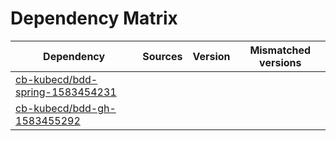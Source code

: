 # Dependency Matrix

Dependency | Sources | Version | Mismatched versions
---------- | ------- | ------- | -------------------
[cb-kubecd/bdd-spring-1583454231](https://github.com/cb-kubecd/bdd-spring-1583454231.git) |  | []() | 
[cb-kubecd/bdd-gh-1583455292](https://github.com/cb-kubecd/bdd-gh-1583455292.git) |  | []() | 
